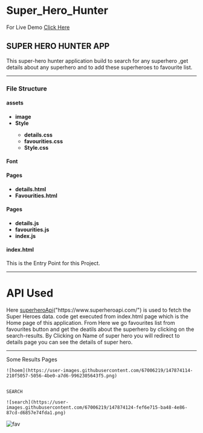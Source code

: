 # Super_Hero_Hunter

For Live Demo <a href="https://distracted-noyce-2332e4.netlify.app/index.html">Click Here</a>

<h2>SUPER HERO HUNTER APP </h1>

This super-hero hunter application build to search for any superhero ,get details about any superhero and to add these superheroes to favourite list.


--------------------------------------------------------------------------------------------------------------------------------------

<h3> File Structure </h3>
  <h4> assets <h4>
    <ul>
    <li> image </li>
    <li> Style </li>
       <ul>
      <li> details.css </li>
      <li> favourities.css </li>
      <li> Style.css </li>
      </ul>
    </ul>
  <h4> Font <h4>
  <h4> Pages <h4>
    <ul>
      <li> details.html </li>
      <li> Favourities.html </li>
    </ul>
  <h4> Pages <h4>
    <ul>
      <li> details.js </li>
      <li> favourities.js </li>
      <li> index.js </li>
    </ul>
    
  <h4> index.html </h4>
  <p> This is the Entry Point for this Project. </p>
  
--------------------------------------------------------------------------------------------------------------------------------------
  
  API Used 
  ==================
  <p>
  Here <a href="https://www.superheroapi.com/">superheroApi</a>("https://www.superheroapi.com/") is used to fetch the Super Heroes data. code get executed from index.html page which is the Home page of this application. 
  From Here we go favourites list from favourites button and get the deatils about the superhero by clicking on the search-results.
  By Clicking on Name of super hero you will redirect to details page you can see the details of super hero.
  </p>
  
--------------------------------------------------------------------------------------------------------------------------------------
  
  Some Results Pages
    

    ![hoem](https://user-images.githubusercontent.com/67006219/147874114-210f5057-5056-4be0-a7d6-9962305643f5.png)
  
    
    SEARCH
    
    ![search](https://user-images.githubusercontent.com/67006219/147874124-fef6e715-ba48-4e86-87cd-d6857e74fda1.png)


  ![fav](https://user-images.githubusercontent.com/67006219/147874166-3868c98d-c18c-4f5c-acd7-abb91a97e355.png)
  

